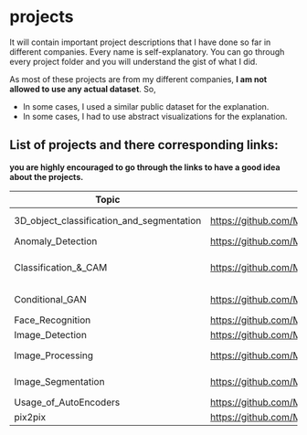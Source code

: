 # projects
It will contain important project descriptions that I have done so far in different companies. 
Every name is self-explanatory. You can go through every project folder and you will understand the gist of what I did. 

As most of these projects are from my different companies, **I am not allowed to use any actual dataset**. 
So,
- In some cases, I used a similar public dataset for the explanation.
- In some cases, I had to use abstract visualizations for the explanation.

## List of projects and there corresponding links:
**you are highly encouraged to go through the links to have a good idea about the projects.**

| Topic | Link | key words |
| --- | --- | --- |
| 3D_object_classification_and_segmentation | https://github.com/MuhammadAli013/projects/tree/main/3D_object_classification_and_segmentation | pointnet, pointnet++ , PCL, open3D |
| Anomaly_Detection | https://github.com/MuhammadAli013/projects/tree/main/Anomaly_Detection | Anogan, One class SVM |
| Classification_&_CAM | https://github.com/MuhammadAli013/projects/tree/main/Classification_and_CAM | Transfer learning, Resnet, VGG, Inception, Class Activation Map ( CAM ) |
| Conditional_GAN | https://github.com/MuhammadAli013/projects/tree/main/Conditional_GAN | cGAN, custom Discriminator - Generator |
| Face_Recognition | https://github.com/MuhammadAli013/projects/tree/main/Face_Recognition | dlib, opencv, sklearn, SVM |
| Image_Detection | https://github.com/MuhammadAli013/projects/tree/main/Image_Detection | YOLOv3, YOLOv4 |
| Image_Processing | https://github.com/MuhammadAli013/projects/tree/main/Image_Processing | Opencv, Canny edge, Morphological Transformation |
| Image_Segmentation | https://github.com/MuhammadAli013/projects/tree/main/Image_Segmentation | UNET, segmentation_models, Amazing_Semantic_Segmentation |
| Usage_of_AutoEncoders | https://github.com/MuhammadAli013/projects/tree/main/Usage_of_AutoEncoders | Auto Encoders |
| pix2pix | https://github.com/MuhammadAli013/projects/tree/main/pix2pix | pix2pix |
